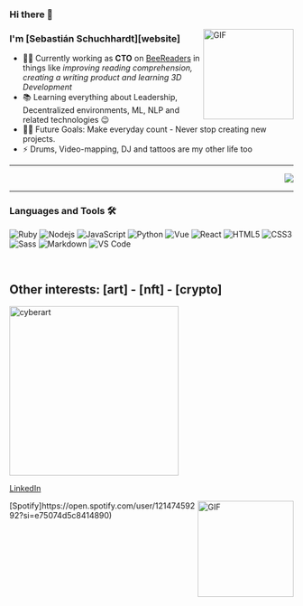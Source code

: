 ### Hi there  👋


<h1 align="center" style="display:none;"></h1>



<img align="right" alt="GIF" height="160px" src="https://media.giphy.com/media/du3J3cXyzhj75IOgvA/giphy.gif" />


### I'm [Sebastián Schuchhardt][website]

- 👨‍💻 Currently working as **CTO** on <a href="www.beereaders.com">BeeReaders</a> in things like _improving reading comprehension, creating a writing product and learning 3D Development_
- 📚 Learning everything about Leadership, Decentralized environments, ML, NLP and related technologies 😉
- 💪🏼 Future Goals: Make everyday count - Never stop creating new projects.
- ⚡ Drums, Video-mapping, DJ and tattoos are my other life too

---
<img align="right" src="https://komarev.com/ghpvc/?username=Schuchhardt&color=lightgray"/>

<br />

---

### Languages and Tools 🛠 
![Ruby](https://img.shields.io/badge/-Ruby-ff0000?style=flat-square&logo=ruby)
![Nodejs](https://img.shields.io/badge/-Nodejs-339933?style=flat-square&logo=Node.js&logoColor=ffffff)
![JavaScript](https://img.shields.io/badge/-JavaScript-%23F7DF1C?style=flat-square&logo=javascript&logoColor=000000&labelColor=%23F7DF1C&color=%23FFCE5A)
![Python](http://img.shields.io/badge/-Python-3776AB?style=flat-square&logo=python&logoColor=ffffff)
![Vue](https://img.shields.io/badge/-Vue-61DAFB?style=flat-square&logo=vue&logoColor=ffffff)
![React](https://img.shields.io/badge/-React-61DAFB?style=flat-square&logo=react&logoColor=ffffff)
![HTML5](https://img.shields.io/badge/-HTML5-%23E44D27?style=flat-square&logo=html5&logoColor=ffffff)
![CSS3](https://img.shields.io/badge/-CSS3-%231572B6?style=flat-square&logo=css3)
![Sass](https://img.shields.io/badge/-Sass-%23CC6699?style=flat-square&logo=sass&logoColor=ffffff)
![Markdown](https://img.shields.io/badge/-Markdown-000000?style=flat-square&logo=markdown)
![VS Code](http://img.shields.io/badge/-VS%20Code-007ACC?style=flat-square&logo=visual-studio-code&logoColor=ffffff)

<br/>

## Other interests: [art] - [nft] - [crypto]
<img align="center" alt="cyberart" height="300px" src="https://i.imgur.com/xkWptxy.png" />

[LinkedIn](https://www.linkedin.com/in/sebasti%C3%A1n-schuchhardt-5b673663/)

<img align="right" alt="GIF" height="170px" src="https://media.giphy.com/media/J5B1Y8QZnzXXbLQIBu/giphy.gif" />
[Spotify]https://open.spotify.com/user/12147459292?si=e75074d5c8414890)
